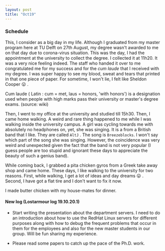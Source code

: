 ```yaml
---
layout: post
title: "Oct19"
---
```

### Schedule

This, I consider as a big day in my life. Although I graduated from my master program here at TU Delft on 27th August, my degree wasn't awarded to me on that day due to corona-virus situation. This was the day, I had the appointment at the university to collect the degree. I collected it at 11h20. It was a very nice feeling indeed. The staff who handed it over to me congratulated me for my success and for the _cum laude_ that I received with my degree. I was super happy to see my blood, sweat and tears that printed in that one piece of paper. For sometime, I won't lie, I felt like Sheldon Cooper :stuck_out_tongue: .

Cum laude ( Latin : cum = met, laus = honors, 'with honors') is a designation used when people with high marks pass their university or master's degree exams. (source: wiki)

Then, I went to my office at the university and studied till 15h30. Then, I came home walking. A weird and rare thing happened to me while I was walking inside the university campus. A girl was cycling towards me with absolutely no headphones on, yet, she was singing. It is a from a British band that I like. They are called `AltJ` . The song is `Breezeblocks`. I won't say which part of the song she was singing. However, the coincidence was very weird and unexpected given the fact that the band is not very popular (I guess people are too stupid and ignorant these days to appreciate the beauty of such a genius band). 

While coming back, I grabbed a pita chicken gyros from a Greek take away shop and came home. These days, I like walking to the university for two reasons. First, while walking, I get a lot of ideas and day dreams :stuck_out_tongue: . Second, I have got a flat tire and I don't want to fix it now. 

I made butter chicken with my house-mates for dinner. 

#### New log (Lostarmour log 19.10.20.1)

* Start writing the presentation about the department servers. I need to do an introduction about how to use the RedHat Linux servers for different purposes along with how to debug the frequent problems that occur in them for the employees and also for the new master students in our group. Will be fun sharing my experience. 

* Please read some papers to catch up the pace of the Ph.D. work.  